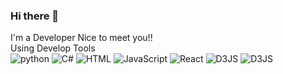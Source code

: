 ### Hi there 👋
I'm a Developer
  Nice to meet you!!<br>
  Using Develop Tools<br>
 <img alt="python" src ="https://img.shields.io/badge/Python-3776AB.svg?&style-for-the-badge&logo=Python&logoColor=white"/>
 <img alt="C#" src="https://img.shields.io/badge/Csharp-239120.svg?&style-for-the-badge&logo=Csharp&logoColor=white"/>
 <img alt="HTML" src="https://img.shields.io/badge/HTML-E34F26.svg?&style-for-the-badge&logo=HTML5&logoColor=white"/>
 <img alt="JavaScript" src="https://img.shields.io/badge/JavaScript-F7DF1E.svg?&style-for-the-badge&logo=JavaScript&logoColor=white"/>
 <img alt="React" src="https://img.shields.io/badge/React-61DAFB.svg?&style-for-the-badge&logo=react&logoColor=white"/>
 <img alt="D3JS" src="https://img.shields.io/badge/D3JS-F9A03C.svg?&style-for-the-badge&logo=d3dotjs&logoColor=white"/>
 <img alt="D3JS" src="https://img.shields.io/badge/CSS3-1572B6.svg?&style-for-the-badge&logo=css3&logoColor=white"/>
 
 
<!--
**JangHoseoung/JangHoSeoung** is a ✨ _special_ ✨ repository because its `README.md` (this file) appears on your GitHub profile.

Here are some ideas to get you started:

- 🔭 I’m currently working on ...
- 🌱 I’m currently learning ...
- 👯 I’m looking to collaborate on ...
- 🤔 I’m looking for help with ...
- 💬 Ask me about ...
- 📫 How to reach me: ...
- 😄 Pronouns: ...
- ⚡ Fun fact: ...
-->
